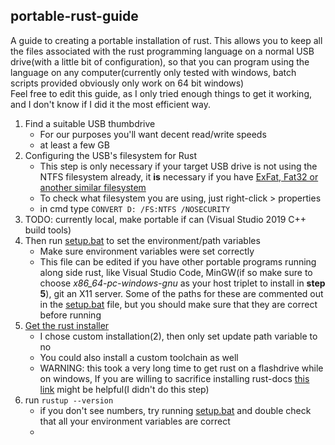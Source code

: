 portable-rust-guide
-------------------
  
A guide to creating a portable installation of rust.  This allows you to keep all the files associated with the rust programming language on a normal USB drive(with a little bit of configuration), so that you can program using the language on any computer(currently only tested with windows, batch scripts provided obviously only work on 64 bit windows)  
Feel free to edit this guide, as I only tried enough things to get it working, and I don't know if I did it the most efficient way.
  
1. Find a suitable USB thumbdrive
   + For our purposes you'll want decent read/write speeds
   + at least a few GB
2. Configuring the USB's filesystem for Rust
   + This step is only necessary if your target USB drive is not using the NTFS filesystem already,  it **is** necessary if you have [ExFat, Fat32 or another similar filesystem](https://github.com/rust-lang/rustup/issues/2680)
   + To check what filesystem you are using, just right-click > properties
   + in cmd type ```CONVERT D: /FS:NTFS /NOSECURITY```
3. TODO: currently local, make portable if can (Visual Studio 2019 C++ build tools)
4. Then run [setup.bat](https://github.com/TheBluePineapple/portable-rust-guide/blob/main/setup.bat) to set the environment/path variables
   + Make sure environment variables were set correctly
   + This file can be edited if you have other portable programs running along side rust, like Visual Studio Code, MinGW(if so make sure to choose _x86_64-pc-windows-gnu_ as your host triplet to install in **step 5**), git an X11 server.  Some of the paths for these are commented out in the [setup.bat](https://github.com/TheBluePineapple/portable-rust-guide/blob/main/setup.bat) file, but you should make sure that they are correct before running
5. [Get the rust installer](https://www.rust-lang.org/tools/install)
   + I chose custom installation(2), then only set update path variable to no
   + You could also install a custom toolchain as well
   + WARNING: this took a very long time to get rust on a flashdrive while on windows, If you are willing to sacrifice installing rust-docs [this link](https://github.com/rust-lang/rustup/issues/2444) might be helpful(I didn't do this step)
6. run ```rustup --version```
   + if you don't see numbers, try running [setup.bat](https://github.com/TheBluePineapple/portable-rust-guide/blob/main/setup.bat) and double check that all your environment variables are correct
   + 
